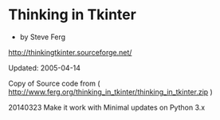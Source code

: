 Thinking in Tkinter
===================

 - by Steve Ferg

http://thinkingtkinter.sourceforge.net/

Updated: 2005-04-14
 
Copy of Source code from ( http://www.ferg.org/thinking_in_tkinter/thinking_in_tkinter.zip )


20140323 Make it work with Minimal updates on Python 3.x

